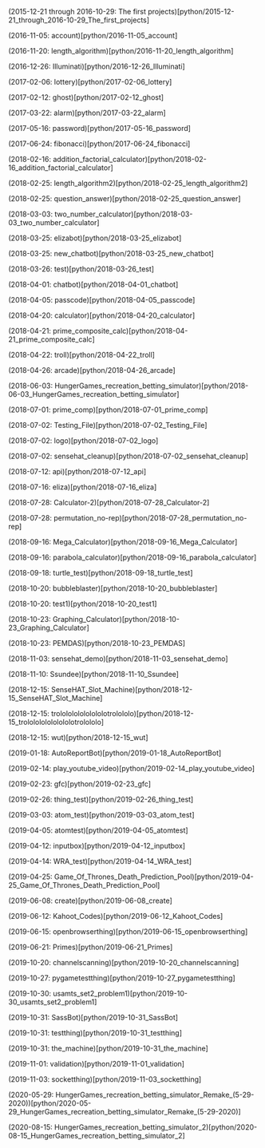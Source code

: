 (2015-12-21 through 2016-10-29: The first projects)[python/2015-12-21_through_2016-10-29_The_first_projects]

(2016-11-05: account)[python/2016-11-05_account]

(2016-11-20: length_algorithm)[python/2016-11-20_length_algorithm]

(2016-12-26: Illuminati)[python/2016-12-26_Illuminati]

(2017-02-06: lottery)[python/2017-02-06_lottery]

(2017-02-12: ghost)[python/2017-02-12_ghost]

(2017-03-22: alarm)[python/2017-03-22_alarm]

(2017-05-16: password)[python/2017-05-16_password]

(2017-06-24: fibonacci)[python/2017-06-24_fibonacci]

(2018-02-16: addition_factorial_calculator)[python/2018-02-16_addition_factorial_calculator]

(2018-02-25: length_algorithm2)[python/2018-02-25_length_algorithm2]

(2018-02-25: question_answer)[python/2018-02-25_question_answer]

(2018-03-03: two_number_calculator)[python/2018-03-03_two_number_calculator]

(2018-03-25: elizabot)[python/2018-03-25_elizabot]

(2018-03-25: new_chatbot)[python/2018-03-25_new_chatbot]

(2018-03-26: test)[python/2018-03-26_test]

(2018-04-01: chatbot)[python/2018-04-01_chatbot]

(2018-04-05: passcode)[python/2018-04-05_passcode]

(2018-04-20: calculator)[python/2018-04-20_calculator]

(2018-04-21: prime_composite_calc)[python/2018-04-21_prime_composite_calc]

(2018-04-22: troll)[python/2018-04-22_troll]

(2018-04-26: arcade)[python/2018-04-26_arcade]

(2018-06-03: HungerGames_recreation_betting_simulator)[python/2018-06-03_HungerGames_recreation_betting_simulator]

(2018-07-01: prime_comp)[python/2018-07-01_prime_comp]

(2018-07-02: Testing_File)[python/2018-07-02_Testing_File]

(2018-07-02: logo)[python/2018-07-02_logo]

(2018-07-02: sensehat_cleanup)[python/2018-07-02_sensehat_cleanup]

(2018-07-12: api)[python/2018-07-12_api]

(2018-07-16: eliza)[python/2018-07-16_eliza]

(2018-07-28: Calculator-2)[python/2018-07-28_Calculator-2]

(2018-07-28: permutation_no-rep)[python/2018-07-28_permutation_no-rep]

(2018-09-16: Mega_Calculator)[python/2018-09-16_Mega_Calculator]

(2018-09-16: parabola_calculator)[python/2018-09-16_parabola_calculator]

(2018-09-18: turtle_test)[python/2018-09-18_turtle_test]

(2018-10-20: bubbleblaster)[python/2018-10-20_bubbleblaster]

(2018-10-20: test1)[python/2018-10-20_test1]

(2018-10-23: Graphing_Calculator)[python/2018-10-23_Graphing_Calculator]

(2018-10-23: PEMDAS)[python/2018-10-23_PEMDAS]

(2018-11-03: sensehat_demo)[python/2018-11-03_sensehat_demo]

(2018-11-10: Ssundee)[python/2018-11-10_Ssundee]

(2018-12-15: SenseHAT_Slot_Machine)[python/2018-12-15_SenseHAT_Slot_Machine]

(2018-12-15: trololololololololotrolololo)[python/2018-12-15_trololololololololotrolololo]

(2018-12-15: wut)[python/2018-12-15_wut]

(2019-01-18: AutoReportBot)[python/2019-01-18_AutoReportBot]

(2019-02-14: play_youtube_video)[python/2019-02-14_play_youtube_video]

(2019-02-23: gfc)[python/2019-02-23_gfc]

(2019-02-26: thing_test)[python/2019-02-26_thing_test]

(2019-03-03: atom_test)[python/2019-03-03_atom_test]

(2019-04-05: atomtest)[python/2019-04-05_atomtest]

(2019-04-12: inputbox)[python/2019-04-12_inputbox]

(2019-04-14: WRA_test)[python/2019-04-14_WRA_test]

(2019-04-25: Game_Of_Thrones_Death_Prediction_Pool)[python/2019-04-25_Game_Of_Thrones_Death_Prediction_Pool]

(2019-06-08: create)[python/2019-06-08_create]

(2019-06-12: Kahoot_Codes)[python/2019-06-12_Kahoot_Codes]

(2019-06-15: openbrowserthing)[python/2019-06-15_openbrowserthing]

(2019-06-21: Primes)[python/2019-06-21_Primes]

(2019-10-20: channelscanning)[python/2019-10-20_channelscanning]

(2019-10-27: pygametestthing)[python/2019-10-27_pygametestthing]

(2019-10-30: usamts_set2_problem1)[python/2019-10-30_usamts_set2_problem1]

(2019-10-31: SassBot)[python/2019-10-31_SassBot]

(2019-10-31: testthing)[python/2019-10-31_testthing]

(2019-10-31: the_machine)[python/2019-10-31_the_machine]

(2019-11-01: validation)[python/2019-11-01_validation]

(2019-11-03: socketthing)[python/2019-11-03_socketthing]

(2020-05-29: HungerGames_recreation_betting_simulator_Remake_(5-29-2020))[python/2020-05-29_HungerGames_recreation_betting_simulator_Remake_(5-29-2020)]

(2020-08-15: HungerGames_recreation_betting_simulator_2)[python/2020-08-15_HungerGames_recreation_betting_simulator_2]
